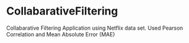 # CollabarativeFiltering
Collabarative Filtering Application using Netflix data set. Used Pearson Correlation and Mean Absolute Error (MAE)
